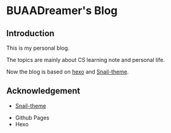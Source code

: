 # BUAADreamer's Blog

## Introduction

This is my personal blog. 

The topics are mainly about CS learning note and personal life.

Now the blog is based on [hexo](https://hexo.io/zh-cn/) and [Snail-theme](https://www.dusign.net/).

## Acknowledgement

* [Snail-theme](https://www.dusign.net/)

- Github Pages
- Hexo